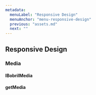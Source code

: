 ```yaml
---
metadata:
  menuLabel: "Responsive Design"
  menuAnchor: "menu-responsive-design"
  previous: "assets.md"
  next: ""
---
```


<h2 id='menu-responsive-design'>Responsive Design</h2>

### Media
#### IBobrilMedia
#### getMedia